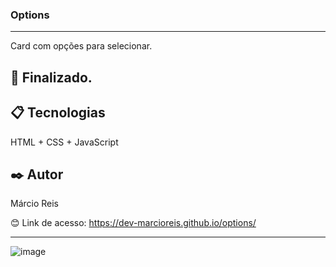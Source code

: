 ### Options

---

Card com opções para selecionar.

## 🚀 Finalizado.

## 📋 Tecnologias
HTML + CSS + JavaScript

## ✒️ Autor
Márcio Reis

😊 Link de acesso: https://dev-marcioreis.github.io/options/

---
![image](https://user-images.githubusercontent.com/122680054/213166137-12eeed68-a8f2-4e11-8889-88127e9a486e.png)
